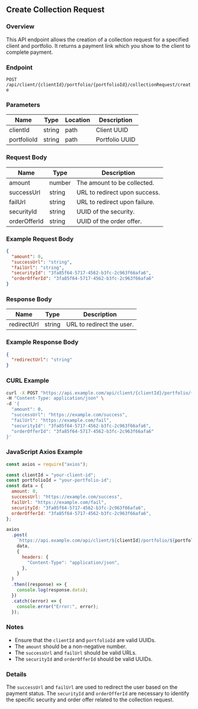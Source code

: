 ## Create Collection Request

### Overview

This API endpoint allows the creation of a collection request for a specified client and portfolio. It returns a payment link which you show to the client to complete payment.

### Endpoint

`POST /api/client/{clientId}/portfolio/{portfolioId}/collectionRequest/create`

### Parameters

| Name        | Type   | Location | Description    |
| ----------- | ------ | -------- | -------------- |
| clientId    | string | path     | Client UUID    |
| portfolioId | string | path     | Portfolio UUID |

### Request Body

| Name         | Type   | Description                   |
| ------------ | ------ | ----------------------------- |
| amount       | number | The amount to be collected.   |
| successUrl   | string | URL to redirect upon success. |
| failUrl      | string | URL to redirect upon failure. |
| securityId   | string | UUID of the security.         |
| orderOfferId | string | UUID of the order offer.      |

### Example Request Body

```json
{
  "amount": 0,
  "successUrl": "string",
  "failUrl": "string",
  "securityId": "3fa85f64-5717-4562-b3fc-2c963f66afa6",
  "orderOfferId": "3fa85f64-5717-4562-b3fc-2c963f66afa6"
}
```

### Response Body

| Name        | Type   | Description               |
| ----------- | ------ | ------------------------- |
| redirectUrl | string | URL to redirect the user. |

### Example Response Body

```json
{
  "redirectUrl": "string"
}
```

### CURL Example

```sh
curl -X POST "https://api.example.com/api/client/{clientId}/portfolio/{portfolioId}/collectionRequest/create" \
-H "Content-Type: application/json" \
-d '{
  "amount": 0,
  "successUrl": "https://example.com/success",
  "failUrl": "https://example.com/fail",
  "securityId": "3fa85f64-5717-4562-b3fc-2c963f66afa6",
  "orderOfferId": "3fa85f64-5717-4562-b3fc-2c963f66afa6"
}'
```

### JavaScript Axios Example

```javascript
const axios = require("axios");

const clientId = "your-client-id";
const portfolioId = "your-portfolio-id";
const data = {
  amount: 0,
  successUrl: "https://example.com/success",
  failUrl: "https://example.com/fail",
  securityId: "3fa85f64-5717-4562-b3fc-2c963f66afa6",
  orderOfferId: "3fa85f64-5717-4562-b3fc-2c963f66afa6",
};

axios
  .post(
    `https://api.example.com/api/client/${clientId}/portfolio/${portfolioId}/collectionRequest/create`,
    data,
    {
      headers: {
        "Content-Type": "application/json",
      },
    }
  )
  .then((response) => {
    console.log(response.data);
  })
  .catch((error) => {
    console.error("Error:", error);
  });
```

### Notes

- Ensure that the `clientId` and `portfolioId` are valid UUIDs.
- The `amount` should be a non-negative number.
- The `successUrl` and `failUrl` should be valid URLs.
- The `securityId` and `orderOfferId` should be valid UUIDs.

### Details

The `successUrl` and `failUrl` are used to redirect the user based on the payment status. The `securityId` and `orderOfferId` are necessary to identify the specific security and order offer related to the collection request.
